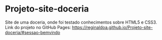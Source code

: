 # Projeto-site-doceria

Site de uma doceria, onde foi testado conhecimentos sobre HTML5 e CSS3.
Link do projeto no GitHub Pages: https://reginaldoa.github.io/Projeto-site-doceria/#sessao-bemvindo 
